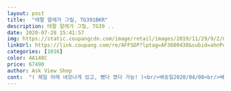 ```yaml
---
layout: post 
title:  "테팔 말레가 그릴, TG391BKR" 
description: 테팔 말레가 그릴, TG39 ..
date: 2020-07-28 15:41:57 
img: https://static.coupangcdn.com/image/retail/images/2019/11/29/9/2/856515f5-da8e-43c5-8e74-79f8e4f3cdd4.jpg 
linkUrl: https://link.coupang.com/re/AFFSDP?lptag=AF3600438&subid=ahnPublicAsk&pageKey=1060777067&itemId=2005063973&vendorItemId=70005000469&traceid=V0-113-608961bd06ab6344 
categories: [1016] 
color: 4A148C 
price: 67490 
author: Ask View Shop 
cont:  "( 제일 아래 네모나게 있고, 뺐다 꼈다 가능! )<br/>배송일2020/04/08<br/>배송종류로켓배송<br/>사용후기<br/>상품가격69,000원(체험단)<br/>상품명테팔 말레가 그릴<br/>주문일2020/04/07<br/>2개의 구멍 통해 기름받이로 다 빠집니다.<br/><br/>4인 까지는 무리 없이 고기 잘 구워 먹을 수 있는 크기 같습니다.<br/><br/>XL라더니 제손 20센치 두뼘반이에요!!<br/>.<br/> ★1/3평판, 2/3그릴로 되어있어 다양한 요리 가능<br/>.<br/> ★6단계 온도 조절이 가능해 다양한 그릴요리 가능<br/>.<br/> ★간편한 세척 ( 전원선을 떼면 식기세척기 가능 )<br/>.<br/> ★고른 열전도와 강력한 1830W 파워로 완벽한 조리<br/>.<br/> ★깔끔하고 고급스런 색감 and amp;디자인<br/>.<br/> ★논스틱 코팅으로 기름 없이도 눌러붙지 않게 요리 가능<br/>.<br/> ★전원 표시등이 있는 분리형 전원선<br/>.<br/> ★조리 중 배출되는 기름을 효과 적으로 모아주는 기름받이판<br/>.<br/> ★크기가 4인까지는 무리없이 고기 파티 가능<br/><br/>고기굽고나서<br/>요약!<br/>고기 2근넘게 먹는집은.<br/>.<br/> 이거 꼭 필요해요.<br/>.<br/>!!<br/>고기 귀신이거든요 ㅋㅋㅋㅋ 아버님은 보시자마자 전기세 많이나오겠구나<br/>고기 깔고 야채 올려줌 됩니다.<br/><br/>굉장히 견고해 보여서 오래 오래 잘 쓸 수 있을 것 같습니다.<br/><br/>굉장히 만족스럽구요.<br/><br/>그리고 사용 설명서 편하게 되어 있구요.<br/><br/>그리고 와트수는 1830으로... <br/>.<br/> 좀 과하네요 온도가 높게 올라가구 6단계까지 올라가니... <br/> 언빌리버블 벽쪽 콘센트에 바로 꼽으께영 ㅋ<br/>그릴판이 붕 떠잇으면서 붙어있는 구조에요<br/>기다리고기다리던 그릴이 도착했어용<br/>너무 크답니당.<br/>.<br/> 진짜커요... <br/><br/>다른사람고기먹을때 저는 버섯구어먹는데... <br/>.<br/><br/>도움 되셨으면 좋겠습니다!!<br/>먼저 온도조절기 꽂고 콘센트 꽂아요.<br/><br/>무엇보다 기름이 튀지않아서 식탁주변 기름기가 없어서 좋았어요.<br/><br/>무튼 좋은제품 감사합니다♡<br/>바램이 있다면 적어도 담는 부직포 가방이라도 하나 넣어주심 좋을듯요.<br/>매번 종이상자에 넣어두기가 번거로워요<br/>밥 볶을땐 자칫 기름 구멍으로 밥알 빠지니까 떢볶이떡으로 막으심 됩니다.<br/><br/>배송 오자 마자 먼저 구경 했는데, 와 크기가 생각보다 더 커서 놀랐습니다.<br/><br/>사진보시면 가장자리부분에 3미리정도 라인이뚫려잇어요 기름빠지는부분말고용 이부분은 세척시 밑으로 물잘빠지라고 되어있는거같아요<br/>사진을 잘 못 찍지만ㅠㅠ<br/>삼겹살 6줄 깔고도 넉넉합니다.<br/><br/>설겆이 진짜 간편해요.<br/><br/>설겆이는 온도조절기 빼서 식힌후<br/>설명서는 영어로 되어있어요 근데 모두 아시자나영 ㅋㅋㅋㅋㅋ 이게 설명서없어도 궈먹을수잇단거 ㅋㅋㅋ<br/>세로는 1개보다 살짝 크고, 가로는 2개보다 살짝 큰 사이즈?<br/>세상에 ㅠㅠ 이런좋은아이템을 구매했는데 그게 뭔필요에요?<br/>세상에 마상에... <br/>.<br/>ㅠㅠㅠ<br/>스폰지 수세미에 베이킹소다나 퐁퐁 으로 온수에 쓱쓱 문지르면 뽀득뽀득 해집니다.<br/><br/>식기세척기에도 넣을수 있다니 더 좋아요.<br/><br/>실사용 후기 쓰려고 고기를 이틀이나 구워먹었어요^^<br/>아무것 받치지 않아도 기름 튀지않고.<br/><br/>어중간한거는 우리집 대식구라서 중간에 한번 비워야해요... <br/><br/>언니 형부 보더니 너무 좋아해서, 조만간 고기 파티 오라고 초대 받았습니다!!<br/>언니랑 형부가 집에다 인조잔디 깔고, 텐트 쳐 놓고, 캠핑 테이블+의자 놓고.<br/><br/>역시 테팔이라 디자인도 깔끔하고 고급스럽게 생겼어요.<br/><br/>온도가 되면 조절기옆 OK등이 들어옵니다.<br/><br/>와진짜 대박 맛있어요 ㅠㅠㅠ<br/>우선 개봉기지만 조만간 고기꿔먹구선 후기와 바로 사진 더 올리겠습니당.<br/><br/>우선 기름 받이통이 커서 천만점!<br/>이거 보자마자 남편이 환호성을 질럿어요 ㅋㅋㅋㅋㅋㅋㅋㅋㅋ<br/>이건 식기세척기에 넣을수도 있구요 우선 전 고기를 별로 안좋아해요.<br/>.<br/><br/>이젠 수시로 식탁에서 고기구워 먹을듯요.<br/><br/>일체형이라서 안빠집니다.<br/><br/>자이글 굽는거 조올 짜증... <br/>... <br/> 뜨겁고.<br/>.<br/> 닦기힘들어요.<br/>.<br/><br/>자이글도 내다팔고 ㅋ<br/>자주 풍경, 야경 보면서 !<br/>저녁밥먹기전에왓으면 오늘 겹살이 파티타임인데.<br/>.<br/> 안타깝네영 주말로... <br/>미루고!!!<br/>저는3단부터 시작했어요.<br/>(16단)<br/>저를 위해... <br/>버섯굽는부분이 따로있더라구요... <br/>.<br/> 감사합니다 ㅠㅠ<br/>전기팬산거는 전만부치던가 아는사람 주던가해야겠어용<br/>정말 상자안에 가방하나도 없이 딱 그릴과,기름받이,전원 온도조절기 딱 세가지로 구성됐어요.<br/><br/>조카랑 거기서 밥도 먹고, 잠도 자고 즐기시더라구요.<br/><br/>좋은 상품 추천 합니다♥<br/>진짜 잘익고 짱이에요 ㅠ 자이글 째깐한데다 굽다가 이렇게 넓직하고 불좋은곳에서 구엇더니 짱이구요 우선 열이 고루분포되어있어서 좋아요<br/>집이기 때문에 장작에 고기 해먹을 수는 없으니, 이 그릴을 선물해 드리면 좋겠다 싶어서 선택 했습니다.<br/><br/>참 저 테두리요.<br/>전혀 뜨겁지 않아요.<br/>테두리가 팬보다 살짝 턱이 눈꼽만치 높아요.<br/>실수로 팔 뻗었다 스쳐 데이는걸  막는 노력도 보입니다.<br/><br/>캬캬캬컄<br/>크기 상상 해보시라고, 일반적인 쇠 젓가락으로 사진 찍어 봤어요.<br/><br/>크기도 커서 4인6인 먹기에 넉넉합니다.<br/><br/>키친타올로 팬과 기름받이 흡수해서 버린후,<br/>테팔 전기그릴 입니다.<br/><br/>테팔이라고 적혀있는게 진짜 간지납니다.<br/><br/>테팔하면 후래이팬이쥬 다 아실테고 ㅋ<br/>포장 상자가 예쁘면서, 필요한 설명이 잘 되어 있어요!<br/>하시면서 오겹살 주문하셨거든요 ㅋ<br/>한쪽은 그릴판,한쪽은 평판입니다.<br/><br/>혹시 도움이 될까 싶어서 이것 저것 찍어서 올리니<br/>" 
---
```

